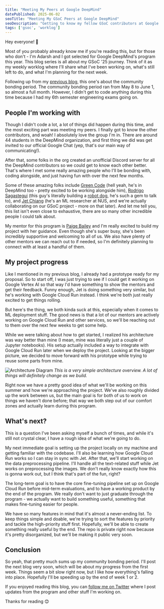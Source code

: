 ```yaml
---
title: "Meeting My Peers at Google DeepMind"
datePublished: 2025-06-02
seoTitle: "Meeting My GSoC Peers at Google DeepMind"
seoDescription: "Getting to know my fellow GSoC contributors at Google DeepMind, from robot dog builders to ML researchers. Here's what happened during community bonding and why I'm excited about the people I'll be working with this summer."
tags: ['gsoc', 'worklog']
---
```


Hey everyone! 👋

Most of you probably already know me if you're reading this, but for those who don't - I'm Adarsh and I got selected for Google DeepMind's program this year. This blog series is all about my GSoC '25 journey. Think of it as my weekly worklog where I'll share what I've been working on, what's still left to do, and what I'm planning for the next week.

Following up from my [previous blog](https://blog.adarshdubey.com/blog/gsoc-2025-google-deepmind), this one's about the community bonding period. The community bonding period ran from May 8 to June 1, so almost a full month. However, I didn't get to code anything during this time because I had my 6th semester engineering exams going on.

## People I'm working with

Though I didn't code a lot, a lot of things did happen during this time, and the most exciting part was meeting my peers. I finally got to know the other contributors, and woah! I absolutely love the group I'm in. There are around 44 students in the DeepMind organization, and first thing we did was get invited to our official Google Chat (yep, that's our main way of communicating!).

After that, some folks in the org created an unofficial Discord server for all the DeepMind contributors so we could get to know each other better. That's where I met some really amazing people who I'll be bonding with, coding alongside, and just having fun with over the next few months.

Some of these amazing folks include [Green Code](https://www.youtube.com/@Green-Code) (hell yeah, he's in DeepMind too - pretty excited to be working alongside him), [Rodrigo Sagastegui](https://www.linkedin.com/in/rodrigosagastegui/) (this guy's literally building a [robot dog](https://youtu.be/o4HV_wnNwyg?si=3QxoMx7TjQ-gSyYK), he's such a gem to talk to), and [Jet Chiang](https://www.linkedin.com/in/jet-chiang/) (he's an ML researcher at NUS, and we're actually collaborating on our GSoC project - more on that later). And let me tell you, this list isn't even close to exhaustive, there are so many other incredible people I could talk about.

My mentor for this program is [Paige Bailey](https://www.linkedin.com/in/dynamicwebpaige/) and I'm really excited to build my project with her guidance. Even though she's super busy, she's been incredibly supportive and welcoming to all of us. We also have plenty of other mentors we can reach out to if needed, so I'm definitely planning to connect with at least a handful of them.

## My project progress

Like I mentioned in my previous blog, I already had a prototype ready for my proposal. So to start off, I was just trying to see if I could get it working on Google Vertex AI so that way I'd have something to show the mentors and get their feedback. Funny enough, Jet is doing something very similar, but he's working with Google Cloud Run instead. I think we're both just really excited to get things rolling.

But here's the thing, we both kinda suck at this, especially when it comes to ML deployment stuff. The good news is that a lot of our mentors are actively working on Google Cloud Run and other services, so we'll be reaching out to them over the next few weeks to get some help.

While we were talking about how to get started, I realized his architecture was way better than mine (I mean, mine was literally just a couple of Jupyter notebooks). His setup actually included a way to integrate with Google Cloud Run later when we deploy the project. Looking at the bigger picture, we decided to move forward with his prototype while trying to reuse some parts from mine.

![Architecture Diagram](/images/gsoc-community-bonding/architecture-diagram.jpeg)
_This is a very simple architecture overview. A lot of things will definitely change as we build._

Right now we have a pretty good idea of what we'll be working on this summer and how we're approaching the project. We've also roughly divided up the work between us, but the main goal is for both of us to work on things we haven't done before; that way we both step out of our comfort zones and actually learn during this program.

## What's next?

This is a question I've been asking myself a bunch of times, and while it's still not crystal clear, I have a rough idea of what we're going to do.

My next immediate goal is setting up the project locally on my machine and getting familiar with the codebase. I'll also be learning how Google Cloud Run works so I can stay in sync with Jet. After that, we'll start working on the data preprocessing pipeline. I'll handle all the text-related stuff while Jet works on preprocessing the images. We don't really know exactly how this is gonna work out, but I think that's part of the fun, right?

The long-term goal is to have the core fine-tuning pipeline set up on Google Cloud Run before mid-term evaluations, and to have a working product by the end of the program. We really don't want to just graduate through the program - we actually want to build something useful, something that makes fine-tuning easier for people.

We have so many features in mind that it's almost a never-ending list. To keep things simple and doable, we're trying to sort the features by priority and tackle the high-priority stuff first. Hopefully, we'll be able to create something really useful by the end. The repo is private right now because it's pretty disorganized, but we'll be making it public very soon.

## Conclusion

So yeah, that pretty much sums up my community bonding period. I'll post the next blog very soon, which will be about my progress from the first week. Things seem a bit slow right now, but I like how everything's falling into place. Hopefully I'll be speeding up by the end of week 1 or 2.

If you enjoyed reading this blog, you can [follow me on Twitter](https://x.com/inclinedadarsh) where I post updates from the program and other stuff I'm working on.

Thanks for reading 😊